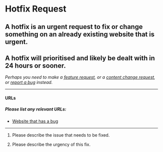 # Hotfix Request
## A hotfix is an urgent request to fix or change something on an already existing website that is urgent.

A hotfix will prioritised and likely be dealt with in 24 hours or sooner.
---

_Perhaps you need to make a [feature request](/feature-request.md), or a [content change request](/content-change-request.md), or [report a bug](/bug-report.md) instead._

---

#### URLs
##### Please list any relevant URLs:
   * [Website that has a bug](#)

---

1. Please describe the issue that needs to be fixed.

2. Please describe the urgency of this fix.
